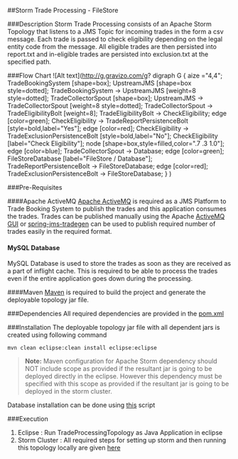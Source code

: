 ##Storm Trade Processing - FileStore

###Description
Storm Trade Processing consists of an Apache Storm Topology that listens to a JMS Topic for incoming trades in the form a csv message. Each trade is passed to check eligibility depending on the legal entity code from the message. All eligible trades are then persisted into report.txt and in-eligible trades are persisted into exclusion.txt at the specified path.

###Flow Chart
![Alt text](http://g.gravizo.com/g?
  digraph G {
    aize ="4,4";
    TradeBookingSystem [shape=box];
    UpstreamJMS [shape=box style=dotted];
    TradeBookingSystem -> UpstreamJMS [weight=8 style=dotted];
    TradeCollectorSpout [shape=box];
    UpstreamJMS -> TradeCollectorSpout [weight=8 style=dotted];
    TradeCollectorSpout -> TradeEligibilityBolt [weight=8];
    TradeEligibilityBolt -> CheckEligibility;
    edge [color=green];
    CheckEligibility -> TradeReportPersistenceBolt [style=bold,label="Yes"];
    edge [color=red];
    CheckEligibility -> TradeExclusionPersistenceBolt [style=bold,label="No"];
    CheckEligibility [label="Check Eligibility"];
    node [shape=box,style=filled,color=".7 .3 1.0"];
    edge [color=blue];
    TradeCollectorSpout -> Database;
    edge [color=green];
    FileStoreDatabase [label="FileStore / Database"];
    TradeReportPersistenceBolt -> FileStoreDatabase;
    edge [color=red];
    TradeExclusionPersistenceBolt -> FileStoreDatabase;
  }
)

###Pre-Requisites

####Apache ActiveMQ
[Apache ActiveMQ][1] is required as a JMS Platform to Trade Booking System to publish the trades and this application consumes the trades.
Trades can be published manually using the Apache [ActiveMQ GUI][2] or [spring-jms-tradegen][3] can be used to publish required number of trades easily in the required format.

#### MySQL Database
MySQL Database is used to store the trades as soon as they are received as a part of inflight cache. This is required to be able to process the trades even if the entire application goes down during the processing.

####Maven
[Maven][4] is required to build the project and generate the deployable topology jar file.

###Dependencies
All required dependencies are provided in the [pom.xml][5]

###Installation
The deployable topology jar file with all dependent jars is created using following command 
```
mvn clean eclipse:clean install eclipse:eclipse
```
> **Note:** Maven configuration for Apache Storm dependency should NOT include scope as provided if the resultant jar is going to be deployed directly in the eclipse. However this dependency must be specified with this scope as provided if the resultant jar is going to be deployed in the storm cluster.

Database installation can be done using [this][6] script

###Execution
1. Eclipse : Run TradeProcessingTopology as Java Application in eclipse
2. Storm Cluster : All required steps for setting up storm and then running this topology locally are given [here][7]

[1]: http://activemq.apache.org
[2]: http://localhost:8161/admin/browse.jsp?JMSDestination=upstream-trade-booking
[3]: https://github.com/techysoul/java/tree/master/spring-jms-tradegen
[4]: https://maven.apache.org
[5]: https://github.com/techysoul/java/blob/master/storm-trade-processing-db/pom.xml
[6]: https://github.com/techysoul/java/blob/master/storm-trade-processing-db/src/main/resources/databae.sql
[7]: https://www.techysoul.com/java/setting-up-storm-cluster-in-local-machine
